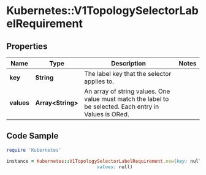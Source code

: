 # Kubernetes::V1TopologySelectorLabelRequirement

## Properties

Name | Type | Description | Notes
------------ | ------------- | ------------- | -------------
**key** | **String** | The label key that the selector applies to. | 
**values** | **Array&lt;String&gt;** | An array of string values. One value must match the label to be selected. Each entry in Values is ORed. | 

## Code Sample

```ruby
require 'Kubernetes'

instance = Kubernetes::V1TopologySelectorLabelRequirement.new(key: null,
                                 values: null)
```


